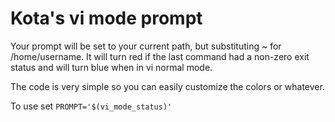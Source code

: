 # Kota's vi mode prompt

Your prompt will be set to your current path, but substituting ~ for
/home/username. It will turn red if the last command had a non-zero exit status
and will turn blue when in vi normal mode.

The code is very simple so you can easily customize the colors or whatever.

To use set `PROMPT='$(vi_mode_status)'`
